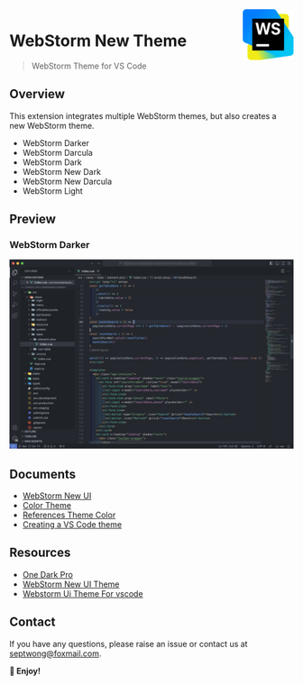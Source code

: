 <img align="right" width="90px" src="https://raw.githubusercontent.com/septwong/vscode-webstorm-theme/main/assets/images/logo.png" alt="vscode-webstorm-theme logo" />

# WebStorm New Theme

<!-- [![Visual Studio Marketplace](https://img.shields.io/visual-studio-marketplace/v/septwong.vscode-webstorm-theme?color=brightgreen&label=Visual%20Studio%20Marketplace)](https://marketplace.visualstudio.com/items?itemName=septwong.vscode-webstorm-theme)
![Marketplace Downloads](https://img.shields.io/visual-studio-marketplace/d/septwong.vscode-webstorm-theme)&nbsp;
![Marketplace Installs](https://img.shields.io/visual-studio-marketplace/i/septwong.vscode-webstorm-theme)&nbsp;
![Marketplace Rating](https://img.shields.io/visual-studio-marketplace/r/septwong.vscode-webstorm-theme)&nbsp;
[![License](https://img.shields.io/badge/license-MIT-green.svg?style=flat)](https://raw.githubusercontent.com/septwong/vscode-webstorm-theme/main/LICENSE)&nbsp; -->

<!-- <a href="https://github.com/septwong/vscode-webstorm-theme">
    <img alt="vscode-webstorm-theme Repo stars" src="https://img.shields.io/github/stars/septwong/vscode-webstorm-theme">
</a> -->

> WebStorm Theme for VS Code

## Overview

This extension integrates multiple WebStorm themes, but also creates a new WebStorm theme.

- WebStorm Darker
- WebStorm Darcula
- WebStorm Dark
- WebStorm New Dark
- WebStorm New Darcula
- WebStorm Light

## Preview

### WebStorm Darker

![WebStorm Darker](https://raw.githubusercontent.com/septwong/vscode-webstorm-theme/main/assets/images/preview_webstorm_darker.png)

## Documents

- [WebStorm New UI](https://www.jetbrains.com/help/webstorm/new-ui.html)
- [Color Theme](https://code.visualstudio.com/api/extension-guides/color-theme)
- [References Theme Color](https://code.visualstudio.com/api/references/theme-color)
- [Creating a VS Code theme](https://css-tricks.com/creating-a-vs-code-theme/)

## Resources

- [One Dark Pro](https://marketplace.visualstudio.com/items?itemName=zhuangtongfa.Material-theme)
- [WebStorm New UI Theme](https://marketplace.visualstudio.com/items?itemName=eenaree.webstorm-new-dark)
- [Webstorm Ui Theme For vscode](https://marketplace.visualstudio.com/items?itemName=hylong.webstorm-theme-vscode)

## Contact

If you have any questions, please raise an issue or contact us at [septwong@foxmail.com](mailto:septwong@foxmail.com).

**🎉 Enjoy!**

